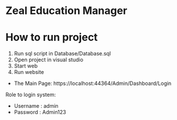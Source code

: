 # Zeal Education Manager

# How to run project
1. Run sql script in Database/Database.sql
2. Open project in visual studio
3. Start web
4. Run website
- The Main Page: https://localhost:44364/Admin/Dashboard/Login

Role to login system:
- Username : admin
- Password : Admin123
